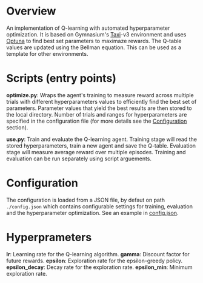# Overview

An implementation of Q-learning with automated hyperparameter optimization. It is based on Gymnasium's [Taxi](https://gymnasium.farama.org/environments/toy_text/taxi/)-v3 environment and uses [Optuna](https://optuna.readthedocs.io/en/stable/index.html) to find best set parameters to maximaze rewards. The Q-table values are updated using the Bellman equation. This can be used as a template for other environments.

# Scripts (entry points)

**optimize.py**: Wraps the agent's training to measure reward across multiple trials with different hyperparameters values to efficiently find the best set of parameters. Parameter values that yield the best results are then stored to the local directory. Number of trials and ranges for hyperparameters are specified in the configuration file (for more details see the [Configuration](#configuration) section).

**use.py**: Train and evaluate the Q-learning agent. Training stage will read the stored hyperparameters, train a new agent and save the Q-table. Evaluation stage will measure average reward over multiple episodes. Training and evaluation can be run separately using script arguements.


# Configuration

The configuration is loaded from a JSON file, by defaut on path `./config.json` which contains configurable settings for training, evaluation and the hyperparameter optimization. See an example in [config.json](config.json).

# Hyperprameters

**lr**: Learning rate for the Q-learning algorithm.
**gamma**: Discount factor for future rewards.
**epsilon**: Exploration rate for the epsilon-greedy policy.
**epsilon_decay**: Decay rate for the exploration rate.
**epsilon_min**: Minimum exploration rate.
